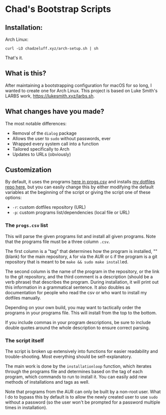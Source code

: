 # Chad's Bootstrap Scripts

## Installation:

Arch Linux:

```
curl -LO chadzeluff.xyz/arch-setup.sh | sh
```

That's it.

## What is this?

After maintaining a bootstrapping configuration for macOS for so long, I wanted to create one for Arch Linux. This project is based on Luke Smith's LARBS work, https://lukesmith.xyz/larbs.sh.

## What changes have you made?

The most notable differences:

- Removal of the `dialog` package
- Allows the user to `sudo` without passwords, ever
- Wrapped every system call into a function
- Tailored specifically to Arch
- Updates to URLs (obviously)

## Customization

By default, it uses the programs [here in progs.csv](progs.csv) and installs
[my dotfiles repo here](https://github.com/czeluff/dotfiles),
but you can easily change this by either modifying the default variables at the
beginning of the script or giving the script one of these options:

- `-r`: custom dotfiles repository (URL)
- `-p`: custom programs list/dependencies (local file or URL)

### The `progs.csv` list

This will parse the given programs list and install all given programs. Note
that the programs file must be a three column `.csv`.

The first column is a "tag" that determines how the program is installed, ""
(blank) for the main repository, `A` for via the AUR or `G` if the program is a
git repository that is meant to be `make && sudo make install`ed.

The second column is the name of the program in the repository, or the link to
the git repository, and the third comment is a description (should be a verb
phrase) that describes the program. During installation, it will print out
this information in a grammatical sentence. It also doubles as documentation
for people who read the csv or who want to install my dotfiles manually.

Depending on your own build, you may want to tactically order the programs in
your programs file. This will install from the top to the bottom.

If you include commas in your program descriptions, be sure to include double quotes around the whole description to ensure correct parsing.

### The script itself

The script is broken up extensively into functions for easier readability and
trouble-shooting. Most everything should be self-explanatory.

The main work is done by the `installationloop` function, which iterates
through the programs file and determines based on the tag of each program,
which commands to run to install it. You can easily add new methods of
installations and tags as well.

Note that programs from the AUR can only be built by a non-root user. What
I do to bypass this by default is to allow the newly created
user to use `sudo` without a password (so the user won't be prompted for a
password multiple times in installation).
